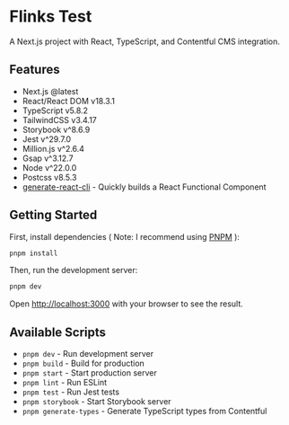 # Flinks Test

A Next.js project with React, TypeScript, and Contentful CMS integration.

## Features

- Next.js @latest
- React/React DOM v18.3.1
- TypeScript v5.8.2
- TailwindCSS v3.4.17
- Storybook v^8.6.9
- Jest v^29.7.0
- Million.js v^2.6.4
- Gsap v^3.12.7
- Node v^22.0.0
- Postcss v8.5.3
- [generate-react-cli](https://www.npmjs.com/package/generate-react-cli) - Quickly builds a React Functional Component

## Getting Started

First, install dependencies ( Note: I recommend using [PNPM](https://pnpm.io/) ):

```bash
pnpm install
```

Then, run the development server:

```bash
pnpm dev
```

Open [http://localhost:3000](http://localhost:3000) with your browser to see the result.

## Available Scripts

- `pnpm dev` - Run development server
- `pnpm build` - Build for production
- `pnpm start` - Start production server
- `pnpm lint` - Run ESLint
- `pnpm test` - Run Jest tests
- `pnpm storybook` - Start Storybook server
- `pnpm generate-types` - Generate TypeScript types from Contentful
